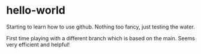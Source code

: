 # hello-world
Starting to learn how to use github. Nothing too fancy, just testing the water. 

First time playing with a different branch which is based on the main. Seems very efficient and helpful! 
